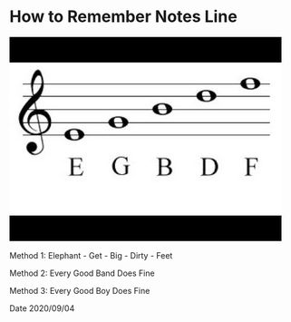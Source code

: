 # How to Remember Notes Line

![d80adae33a26c7bc9d2af2158a44d7c1.png](../../.gitbook/assets/d80adae33a26c7bc9d2af2158a44d7c1.png)

Method 1: Elephant - Get - Big - Dirty - Feet

Method 2: Every Good Band Does Fine

Method 3: Every Good Boy Does Fine

Date 2020/09/04

